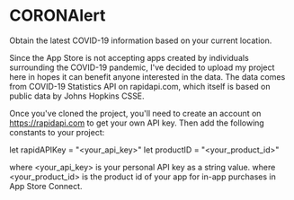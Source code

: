 # CORONAlert
Obtain the latest COVID-19 information based on your current location.

Since the App Store is not accepting apps created by individuals surrounding the COVID-19 pandemic, I've decided to upload my project here in hopes it can benefit anyone interested in the data. The data comes from COVID-19 Statistics API on rapidapi.com, which itself is based on public data by Johns Hopkins CSSE.

Once you've cloned the project, you'll need to create an account on https://rapidapi.com to get your own API key. Then add the following constants to your project:

let rapidAPIKey = "<your_api_key>"
let productID = "<your_product_id>"

where <your_api_key> is your personal API key as a string value.
where <your_product_id> is the product id of your app for in-app purchases in App Store Connect.
